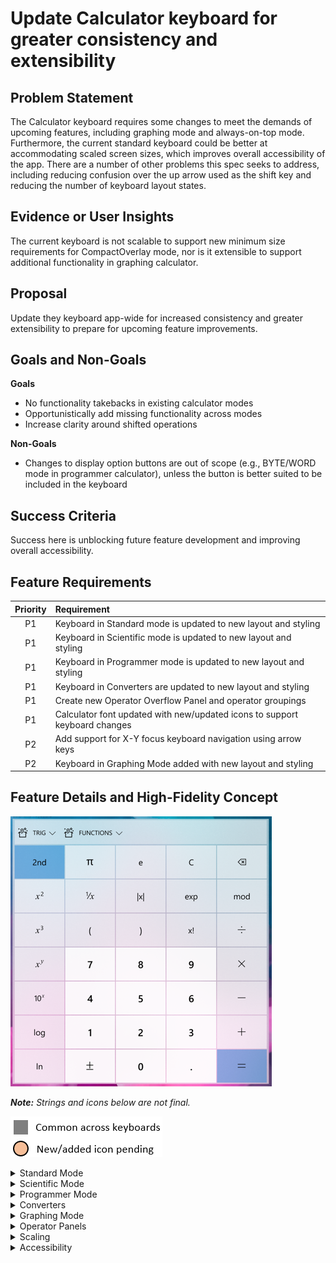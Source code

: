 # Update Calculator keyboard for greater consistency and extensibility

## Problem Statement
The Calculator keyboard requires some changes to meet the demands of upcoming features, including graphing mode and always-on-top mode. Furthermore, the current standard keyboard could be better at accommodating scaled screen sizes, which improves overall accessibility of the app. There are a number of other problems this spec seeks to address, including reducing confusion over the up arrow used as the shift key and reducing the number of keyboard layout states.

## Evidence or User Insights
The current keyboard is not scalable to support new minimum size requirements for CompactOverlay mode, nor is it extensible to support additional functionality in graphing calculator.

## Proposal
Update they keyboard app-wide for increased consistency and greater extensibility to prepare for upcoming feature improvements.

## Goals and Non-Goals
**Goals**
* No functionality takebacks in existing calculator modes
* Opportunistically add missing functionality across modes
* Increase clarity around shifted operations

**Non-Goals**
* Changes to display option buttons are out of scope (e.g., BYTE/WORD mode in programmer calculator), unless the button is better suited to be included in the keyboard

## Success Criteria
Success here is unblocking future feature development and improving overall accessibility.

## Feature Requirements
| Priority | Requirement |
|:-:|:-|
| P1 | Keyboard in Standard mode is updated to new layout and styling |
| P1 | Keyboard in Scientific mode is updated to new layout and styling |
| P1 | Keyboard in Programmer mode is updated to new layout and styling |
| P1 | Keyboard in Converters are updated to new layout and styling |
| P1 | Create new Operator Overflow Panel and operator groupings |
| P1 | Calculator font updated with new/updated icons to support keyboard changes |
| P2 | Add support for X-Y focus keyboard navigation using arrow keys |
| P2 | Keyboard in Graphing Mode added with new layout and styling |

## Feature Details and High-Fidelity Concept
![Scientific Calculator After](./scientificAfter.png)

_**Note:** Strings and icons below are not final._

![needs glyph marker](./needsGlyphKey.png)

<details><summary>Standard Mode</summary>

### Standard Mode
Standard Calculator functionality which offers basic operations and evaluates commands immediately as they are entered.

|![Standard Calculator Before](./standardBefore.png)|![Standard Calculator After](./standardAfter.png)| ![Standard Calculator Annotated Changes](./standardAnnotated.png)|
|:-:|:-:|:-:|
| Before | After | Annotated |

**Red Region - Number Pad**
* Standard number pad across all keyboards
* Button styling extended to sign and decimal buttons

**Green Region - Operator Pad**
* Core arithmetic operators always grouped and ordered the same across all keyboards
* “Submit” button is always bottom-right corner across all keyboards
* “Submit” button has styling applied to draw user attention

**Yellow Region - Backspace/Clear**
* Backspace and clear buttons moved to upper-right corner across all keyboards

**Black Region - Mode-specific**
* Space not used by common keyboard components are reserved for mode-specific buttons
* Like operators are grouped together, when possible
</details>

<details><summary>Scientific Mode</summary>

### Scientific Mode
Scientific Calculator functionality which offers expanded operations and evaluates commands using order of operations.

|![Scientific Calculator Before](./scientificBefore.png)|![Scientific Calculator After](./scientificAfter.png)|![Scientific Calculator Annotated Changes](./scientificAnnotated.png)|
|:-:|:-:|:-:|
| Before | After | Annotated |

**Red Region - Shifted Operators**
* In supported keyboards, 2<sup>nd</sup> bar will always appear here in this grouping
* Shifted operations have visual treatment applied
* Shifted operations must either be the inverse operation or a variation of unshifted operator
* Adding cubes and cubic root buttons
* Adding 2<sup>x</sup> button
* Adding log<sup>x</sup>y button

**Yellow Region - Backspace/Clear**
* Outside of Standard mode, we combine CE and C buttons into one
* By default, “CE” will appear to allow user to clear everything
* Once there is input, “C” will appear instead to allow user to clear current input

**Green Region - Parenthesis**
* In supported keyboards, parenthesis will always appear here in this grouping

**Orange Region - Operator Groups**
* Modes with rich functionality will utilize a new operator overflow panel for easy access to sets of operators
* Operator groups are consistent between modes
* Scientific has following overflow operator groups
  * Trig (sin, cos, tan, sec, csc, cot, with hyperbolics and inverse variants)
  * Functions (abs, floor, ceil, rand, dms, deg)
* See overflow panel section for more details

**Purple Region - New Operators**
* Add absolute value to scientific calculator

**Black Region - Mode-specific**
* Space not used by common keyboard components are reserved for mode-specific buttons
* Like operators are grouped together, when possible
</details>

<details><summary>Programmer Mode</summary>

### Programmer Mode
Programmer Calculator functionality which offers common mathematical operations for developers including conversion between common bases.

|![Programmer Calculator Before](./programmerBefore.png)|![Programmer Calculator After](./programmerAfter.png)|![Programmer Calculator Annotated Changes](./programmerAnnotated.png)|
|:-:|:-:|:-:|
| Before | After | Annotated |

**Red Region - HEX Values**
* A-F buttons available for HEX input along left side
* Use same style as number pad

**Orange Region - Operator Groups**
* Programmer has following overflow operator groups
  * Bitwise Operators 
  * Bit Shifts
* Adding support for NAND, NOR and XNOR bitwise operators
* Adding support for logical left/right and rotate through carry circular left/right bit sifts
* See overflow panel slide for more details

**Yellow Region - Decimal**
* Decimal key disabled in programmer mode (same as today)

**Purple Region - New Shift Behavior**
* Adding Left and Right Shift buttons, since those can be done in rapid succession. Option to change shift mode moved to operator group.
* Indicator will display when non-default shift is active in upper-right corner.

**Black Region - Mode-specific**
* Space not used by common keyboard components are reserved for mode-specific buttons
* Like operators are grouped together, when possible
</details>

<details><summary>Converters</summary>

### Converters
Conversion between many units of measurement.

|![Converter Before](./converterBefore.png)|![Converter After](./converterAfter.png)|![Converter Annotated Changes](./converterAnnotated.png)|
|:-:|:-:|:-:|
| Before | After | Annotated |

**Red Region - Sign Button**
* Sign button should only appear in supported modes and is enabled for all data types that support negative values:
  * Temperature (sub-zero temperatures; when input is Kelvin, disable sign button)
  * Power (time-rate of energy, which can be negative)
  * Angle (negative angles)
* Decimal Button should be enabled for all conversations (no change)
</details>

<details><summary>Graphing Mode</summary>

### Graphing Mode (_new_)

|![Graphing Calculator](./graphingAfter.png)|![Graphing Calculator Annotated Changes](./graphingAnnotated.png)|
|:-:|:-:|
| After | Annotated |

**Orange Region - Operator Groups**
* Graphing has following overflow operator groups
  * Trig (same as Scientific)
  * Inequalities (=, <, <=, >, >=)
  * Functions (floor, ceil, and abs)
* See overflow panel slide for more details

**Red Region - Variables**
* X and Y are special variables exposed top-level

**Green Region - Equals and Submit**
* In graphing mode, the equals button means something else, so the “submit” button is replaced with a submit/enter button to plot the equation in bottom-right corner
* The “=“ button is exposed top-level (also included in variables operator overflow group)

**Black Region - Mode-specific**
* Space not used by common keyboard components are reserved for mode-specific buttons
* Like operators are grouped together, when possible
</details>

<details><summary>Operator Panels</summary>

### Operator Panels
|![Operator Panel](./operatorPanel.png)|![Operator Panel](./operatorPanelAnnotated.png)|
|:-:|:-:|
| After | Annotated |

**Red Region - Operator Panel**
* Operator groups ordered from most common to least common
* For small screen sizes or long localized strings, operator groups should overflow off the side and FlipView-like arrow buttons will appear (you can also scroll)

**Green Region - Toggle Buttons**
* Toggle button pattern with chevron flip to indicate toggle state

**Orange Region - Flyout**
* Panel is light-dismissible and closes if user clicks a button
* Buttons follow same styling as other keyboard buttons

#### Trig
![Operator Panel](./operatorPanelTrigAnnotated.png)

#### Functions
![Operator Panel](./operatorPanelFunctionsAnnotated.png)

* Graphing mode only has abs, floor, and ceil

#### Inequalities
![Operator Panel](./operatorPanelInequalitiesAnnotated.png)

#### Bitwise Operators
![Operator Panel](./operatorPanelBitwiseAnnotated.png)

#### Bit Shifts
![Operator Panel](./operatorPanelShiftOptions.png)

* Default to Arithmetic Shift every time you enter programmer mode
* If user changes option, preserve through mode session (i.e., if they leave and come back, reset)

</details>

<details><summary>Scaling</summary>

### Scaling
We are reducing the number of distinct keyboard layout states to _two_.

![Scaling Keyboard](./scaling.png)

* Subtitle (20)/Title (24) font size for buttons/numpad buttons on small (320x320) and medium (640x640) layouts
* Sub-Header (34)/Header (48) font size for buttons/numpad buttons on large (1080x1080) layouts

</details>

<details><summary>Accessibility</summary>

### Accessibility
* Add support for X-Y focus navigation when focus is inside of any keyboard area (including overflow panels)
* Addresses feedback from recent Calculator accessibility review as one of the issues preventing us from achieving an “A” rating

![Keyboard Accessibility](./accessibility.png)
</details>
